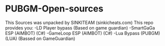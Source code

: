 # PUBGM-Open-sources
This Sources was unpacked by SINKITEAM (sinkicheats.com) 
This repo provides you:
-LD Player bypass (Based on game guardian)
-SmartGaGa ESP (AIMBOT) (C#)
-GameLoop ESP (AIMBOT) (C#)
-Lua Bypass (PUBGM) (LUA) (Bassed on GameGuardian)

